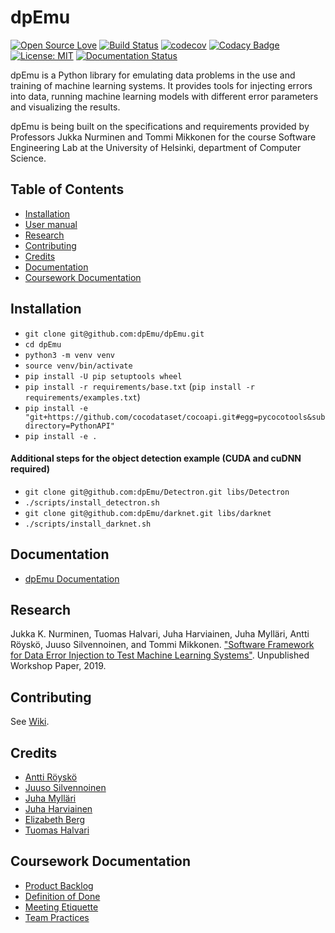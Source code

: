 # dpEmu

[![Open Source Love](https://badges.frapsoft.com/os/v1/open-source.svg?v=103)](https://github.com/ellerbrock/open-source-badges/)
[![Build Status](https://travis-ci.com/dpEmu/dpEmu.svg?branch=master)](https://travis-ci.com/dpEmu/dpEmu)
[![codecov](https://codecov.io/gh/dpEmu/dpEmu/branch/master/graph/badge.svg)](https://codecov.io/gh/dpEmu/dpEmu)
[![Codacy Badge](https://api.codacy.com/project/badge/Grade/87b3b421702b4885a37f4025b59f5381)](https://www.codacy.com/app/thalvari/dpEmu?utm_source=github.com&utm_medium=referral&utm_content=dpEmu/dpEmu&utm_campaign=Badge_Grade)
[![License: MIT](https://img.shields.io/badge/License-MIT-yellow.svg)](https://opensource.org/licenses/MIT)
[![Documentation Status](https://readthedocs.org/projects/dpemu/badge/?version=latest)](https://dpemu.readthedocs.io/en/latest/?badge=latest)

dpEmu is a Python library for emulating data problems in the use and training of machine learning systems. It provides tools for injecting errors into data, running machine learning models with different error parameters and visualizing the results.

dpEmu is being built on the specifications and requirements provided by Professors Jukka Nurminen and Tommi Mikkonen for the course Software Engineering Lab at the University of Helsinki, department of Computer Science.


## Table of Contents

* [Installation](#installation)
* [User manual](#user-manual)
* [Research](#research)
* [Contributing](#contributing)
* [Credits](#credits)
* [Documentation](#documentation)
* [Coursework Documentation](#coursework-documentation)

## Installation

* `git clone git@github.com:dpEmu/dpEmu.git`
* `cd dpEmu`
* `python3 -m venv venv`
* `source venv/bin/activate`
* `pip install -U pip setuptools wheel`
* `pip install -r requirements/base.txt` (`pip install -r requirements/examples.txt`)
* `pip install -e "git+https://github.com/cocodataset/cocoapi.git#egg=pycocotools&subdirectory=PythonAPI"`
* `pip install -e .`

#### Additional steps for the object detection example (CUDA and cuDNN required)

* `git clone git@github.com:dpEmu/Detectron.git libs/Detectron`
* `./scripts/install_detectron.sh`
* `git clone git@github.com:dpEmu/darknet.git libs/darknet`
* `./scripts/install_darknet.sh`

## Documentation

* [dpEmu Documentation](https://dpemu.readthedocs.io/en/latest/index.html)

## Research

Jukka K. Nurminen, Tuomas Halvari, Juha Harviainen, Juha Mylläri, Antti Röyskö, Juuso Silvennoinen, and Tommi Mikkonen. ["Software Framework for Data Error Injection to Test Machine Learning Systems"](Software_Framework_for_Data_Error_Injection_to_Test_Machine_Learning_Systems.pdf). Unpublished Workshop Paper, 2019.

## Contributing

See [Wiki](https://github.com/dpEmu/dpEmu/wiki/Contributing).

## Credits

* [Antti Röyskö](https://github.com/anroysko)
* [Juuso Silvennoinen](https://github.com/Jsos17)
* [Juha Mylläri](https://github.com/juhamyllari)
* [Juha Harviainen](https://github.com/Kalakuh)
* [Elizabeth Berg](https://github.com/reykjaviks)
* [Tuomas Halvari](https://github.com/thalvari)
  
## Coursework Documentation

* [Product Backlog](https://docs.google.com/spreadsheets/d/1WarfjE1UKnpkwlG3px8kG7dWvZmzVhzRg8-vwbMKG6c)
* [Definition of Done](coursework_docs/definition_of_done.md)
* [Meeting Etiquette](coursework_docs/meeting_etiquette.md)
* [Team Practices](coursework_docs/team_practices.md)
